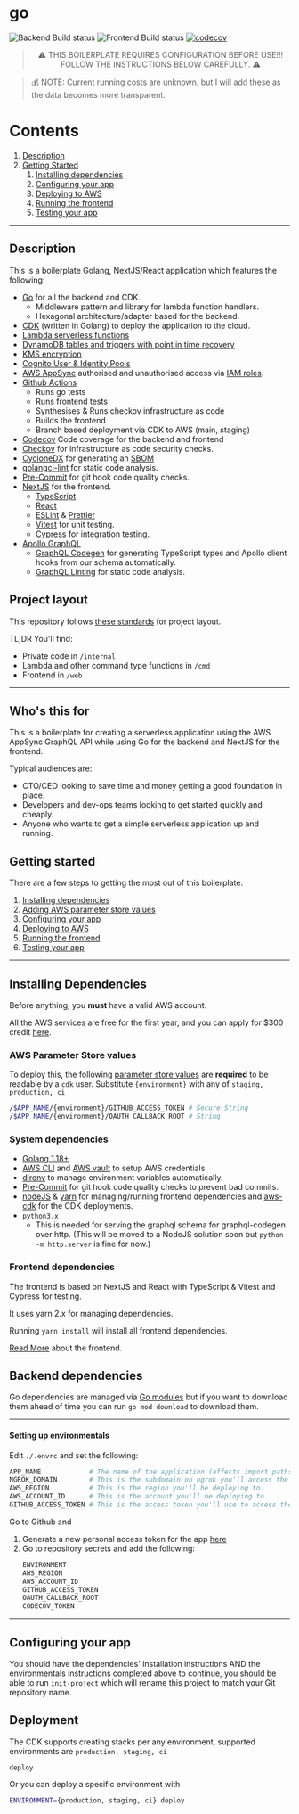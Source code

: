 # go

![Backend Build status](https://github.com/davemackintosh/go/actions/workflows/go.yml/badge.svg?branch=main)
![Frontend Build status](https://github.com/davemackintosh/go/actions/workflows/web.yml/badge.svg?branch=main)
[![codecov](https://codecov.io/gh/davemackintosh/go/branch/main/graph/badge.svg?token=milTNQGLWc)](https://codecov.io/gh/davemackintosh/go)

<blockquote style="text-align: center; text-transform: uppercase">⚠️ This boilerplate requires configuration before use!!! Follow the instructions below carefully. ⚠️</blockquote>
<blockquote>💰 NOTE: Current running costs are unknown, but I will add these as the data becomes more transparent.</blockquote>

# Contents

1. [Description](#description)
1. [Getting Started](#getting-started)
   1. [Installing dependencies](#installing-dependencies)
   1. [Configuring your app](#configuring-your-app)
   1. [Deploying to AWS](#deploying-to-aws)
   1. [Running the frontend](#running-the-frontend)
   1. [Testing your app](#testing-your-app)

______________________________________________________________________

## Description

This is a boilerplate Golang, NextJS/React application which features the following:

- [Go](https://golang.org/) for all the backend and CDK.
  - Middleware pattern and library for lambda function handlers.
  - Hexagonal architecture/adapter based for the backend.
- [CDK](https://aws.amazon.com/cdk/) (written in Golang) to deploy the application to the cloud.
- [Lambda serverless functions](https://aws.amazon.com/lambda/)
- [DynamoDB tables and triggers with point in time recovery](https://docs.aws.amazon.com/amazondynamodb/latest/developerguide/GettingStarted.Tables.html)
- [KMS encryption](https://docs.aws.amazon.com/kms/latest/developerguide/services-dynamodb.html)
- [Cognito User & Identity Pools](https://docs.aws.amazon.com/cognito/latest/developerguide/user-pools-settings-attributes.html)
- [AWS AppSync](https://aws.amazon.com/appsync/) authorised and unauthorised access via [IAM roles](https://docs.aws.amazon.com/IAM/latest/UserGuide/id_roles.html).
- [Github Actions](https://github.com/features/actions)
  - Runs go tests
  - Runs frontend tests
  - Synthesises & Runs checkov infrastructure as code
  - Builds the frontend
  - Branch based deployment via CDK to AWS (main, staging)
- [Codecov](https://codecov.io/) Code coverage for the backend and frontend
- [Checkov](https://www.checkov.io) for infrastructure as code security checks.
- [CycloneDX](https://github.com/CycloneDX/cyclonedx-gomod) for generating an [SBOM](https://www.cisa.gov/sbom)
- [golangci-lint](https://golangci-lint.run) for static code analysis.
- [Pre-Commit](https://pre-commit.com) for git hook code quality checks.
- [NextJS](https://nextjs.org/) for the frontend.
  - [TypeScript](https://www.typescriptlang.org/)
  - [React](https://reactjs.org/)
  - [ESLint](https://eslint.org/) & [Prettier](https://prettier.io/)
  - [Vitest](https://vitest.dev/) for unit testing.
  - [Cypress](https://www.cypress.io/) for integration testing.
- [Apollo GraphQL](https://www.apollographql.com/)
  - [GraphQL Codegen](https://www.apollographql.com/docs/graphql-tools/codegen/) for generating TypeScript types and Apollo client hooks from our schema automatically.
  - [GraphQL Linting](https://www.apollographql.com/docs/graphql-tools/lint/) for static code analysis.

## Project layout

This repository follows [these standards](https://github.com/golang-standards/project-layout) for project layout.

TL;DR You'll find:

- Private code in `/internal`
- Lambda and other command type functions in `/cmd`
- Frontend in `/web`

______________________________________________________________________

## Who's this for

This is a boilerplate for creating a serverless application using the AWS AppSync GraphQL API while using Go for the backend and NextJS for the frontend.

Typical audiences are:

- CTO/CEO looking to save time and money getting a good foundation in place.
- Developers and dev-ops teams looking to get started quickly and cheaply.
- Anyone who wants to get a simple serverless application up and running.

## Getting started

There are a few steps to getting the most out of this boilerplate:

1. [Installing dependencies](#installing-dependencies)
1. [Adding AWS parameter store values](#aws-parameter-store-values)
1. [Configuring your app](#configuring-your-app)
1. [Deploying to AWS](#deploying-to-aws)
1. [Running the frontend](#running-the-frontend)
1. [Testing your app](#testing-your-app)

______________________________________________________________________

## Installing Dependencies

Before anything, you **must** have a valid AWS account.

All the AWS services are free for the first year, and you can apply for $300 credit [here](https://aws.amazon.com/government-education/sustainability-research-credits/).

### AWS Parameter Store values

To deploy this, the following [parameter store values](https://eu-west-2.console.aws.amazon.com/systems-manager/parameters/?tab=Table) are **required** to be readable by a `cdk` user.
Substitute `{environment}` with any of `staging, production, ci`

```bash
/$APP_NAME/{environment}/GITHUB_ACCESS_TOKEN # Secure String
/$APP_NAME/{environment}/OAUTH_CALLBACK_ROOT # String
```

### System dependencies

- [Golang 1.18+](https://golang.org/)
- [AWS CLI](https://aws.amazon.com/cli/) and [AWS vault](https://github.com/99designs/aws-vault) to setup AWS credentials
- [direnv](https://direnv.net/) to manage environment variables automatically.
- [Pre-Commit](https://pre-commit.com/) for git hook code quality checks to prevent bad commits.
- [nodeJS](https://nodejs.org) & [yarn](https://yarnpkg.com/) for managing/running frontend dependencies and [aws-cdk](https://www.npmjs.com/package/aws-cdk) for the CDK deployments.
- `python3.x`
  - This is needed for serving the graphql schema for graphql-codegen over http. (This will be moved to a NodeJS solution soon but `python -m http.server` is fine for now.)

### Frontend dependencies

The frontend is based on NextJS and React with TypeScript & Vitest and Cypress for testing.

It uses yarn 2.x for managing dependencies.

Running `yarn install` will install all frontend dependencies.

[Read More](./web/README.md) about the frontend.

## Backend dependencies

Go dependencies are managed via [Go modules](https://go.dev/ref/mod) but if you want to download them ahead of time you can run `go mod download` to download them.

______________________________________________________________________

#### Setting up environmentals

Edit `./.envrc` and set the following:

```bash
APP_NAME            # The name of the application (affects import paths, should be the git repo name.)
NGROK_DOMAIN        # This is the subdomain on ngrok you'll access the frontend from locally.
AWS_REGION          # This is the region you'll be deploying to.
AWS_ACCOUNT_ID      # This is the account you'll be deploying to.
GITHUB_ACCESS_TOKEN # This is the access token you'll use to access the GitHub API.
```

Go to Github and

1. Generate a new personal access token for the app [here](https://github.com/settings/tokens)
1. Go to repository secrets and add the following:
   ```bash
   ENVIRONMENT
   AWS_REGION
   AWS_ACCOUNT_ID
   GITHUB_ACCESS_TOKEN
   OAUTH_CALLBACK_ROOT
   CODECOV_TOKEN
   ```

______________________________________________________________________

## Configuring your app

You should have the dependencies' installation instructions AND the environmentals instructions completed above to continue, you should be able to run `init-project` which will rename this project to match your Git repository name.

## Deployment

The CDK supports creating stacks per any environment, supported environments are `production, staging, ci`

```
deploy
```

Or you can deploy a specific environment with

```bash
ENVIRONMENT={production, staging, ci} deploy
```

